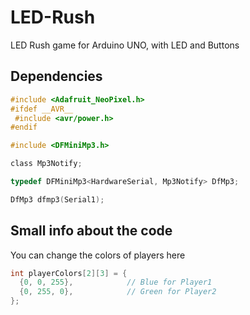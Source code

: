 # LED-Rush
LED Rush game for Arduino UNO, with LED and Buttons

## Dependencies

```h
#include <Adafruit_NeoPixel.h>
#ifdef __AVR__
 #include <avr/power.h> 
#endif
```

```h
#include <DFMiniMp3.h>

class Mp3Notify; 

typedef DFMiniMp3<HardwareSerial, Mp3Notify> DfMp3; 

DfMp3 dfmp3(Serial1);
```

## Small info about the code

You can change the colors of players here

```ino
int playerColors[2][3] = {
  {0, 0, 255},            // Blue for Player1
  {0, 255, 0},            // Green for Player2
};
```
